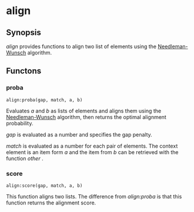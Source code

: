 <h1 class="library">align</h1>

## Synopsis

 *align* provides functions to align two list of elements using the [Needleman-Wunsch]() algorithm.

## Functons

<a name="proba">

### proba

`align:proba(gap, match, a, b)`

Evaluates *a* and *b* as lists of elements and aligns them using the [Needleman-Wunsch]() algorithm, then returns the optimal alignment probability.

 *gap* is evaluated as a number and specifies the gap penalty.

 *match* is evaluated as a number for each pair of elements. The context element is an item form *a* and the item from *b* can be retrieved with the function *other* .

<a name="score">

### score

`align:score(gap, match, a, b)`

This function aligns two lists. The difference from *align:proba* is that this function returns the alignment score.

